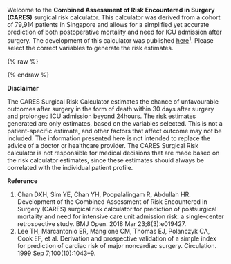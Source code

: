 Welcome to the **Combined Assessment of Risk Encountered in Surgery (CARES)** surgical risk calculator. This calculator was derived from a cohort of 79,914 patients in Singapore and allows for a simplified yet accurate prediction of both postoperative mortality and need for ICU admission after surgery. The development of this calculator was published [here](http://bmjopen.bmj.com/content/8/3/e019427)<sup>1</sup>. Please select the correct variables to generate the risk estimates.


{% raw %}
<div id="app" markdown="0"> <!-- this is where Vue must take over -->
</div>

<script src="https://cdnjs.cloudflare.com/ajax/libs/vue/2.5.13/vue.min.js"></script>
<script src="https://cdnjs.cloudflare.com/ajax/libs/lodash.js/4.17.5/lodash.min.js"></script>
<script src="calculator/calculator.bundle.js"></script>
{% endraw %}

**Disclaimer**

The CARES Surgical Risk Calculator estimates the chance of unfavourable outcomes after surgery in the form of death within 30 days after surgery and prolonged ICU admission beyond 24hours. The risk estimates generated are only estimates, based on the variables selected. This is not a patient-specific estimate, and other factors that affect outcome may not be included. The information presented here is not intended to replace the advice of a doctor or healthcare provider. The CARES Surgical Risk calculator is not responsible for medical decisions that are made based on the risk calculator estimates, since these estimates should always be correlated with the individual patient profile.

**Reference**
1. Chan DXH, Sim YE, Chan YH, Poopalalingam R, Abdullah HR. Development of the Combined Assessment of Risk Encountered in Surgery (CARES) surgical risk calculator for prediction of postsurgical mortality and need for intensive care unit admission risk: a single-center retrospective study. BMJ Open. 2018 Mar 23;8(3):e019427.
2. Lee TH, Marcantonio ER, Mangione CM, Thomas EJ, Polanczyk CA, Cook EF, et al. Derivation and prospective validation of a simple index for prediction of cardiac risk of major noncardiac surgery. Circulation. 1999 Sep 7;100(10):1043–9.
